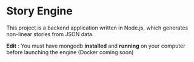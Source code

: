 # Story Engine

This project is a backend application written in Node.js, which generates non-linear stories from JSON data.

**Edit** : You must have mongodb **installed** and **running** on your computer before launching the engine (Docker coming soon)
